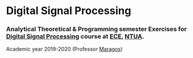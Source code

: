 # Digital Signal Processing


### Analytical Theoretical & Programming semester Exercises for [Digital Signal Processing](http://cvsp.cs.ntua.gr/courses/dsp/material.shtm#misc) course at [ECE](https://www.ece.ntua.gr/en), [NTUA](https://www.ntua.gr/en).
Academic year 2019-2020 (Professor [Maragos](https://www.ece.ntua.gr/en/staff/24))